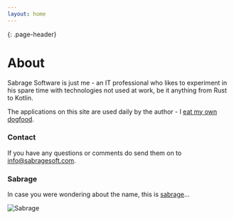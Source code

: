 ```yaml
---
layout: home
---
```


{: .page-header}

# About
Sabrage Software is just me - an IT professional who likes to experiment in his spare time with 
technologies not used at work, be it anything from Rust to Kotlin.

The applications on this site are used daily by the author - I [eat my own dogfood][dogfood].

### Contact
If you have any questions or comments do send them on to info@sabragesoft.com.

### Sabrage
In case you were wondering about the name, this is [sabrage][sabrage]...

![Sabrage]({{site.url}}/img/sabrage.jpg )

[toodledo]: https://www.toodledo.com
[dogfood]: https://en.wikipedia.org/wiki/Eating_your_own_dog_food
[sabrage]: https://en.wikipedia.org/wiki/Sabrage
